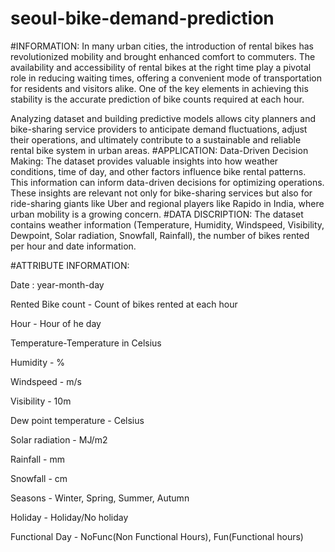# seoul-bike-demand-prediction
#INFORMATION:
In many urban cities, the introduction of rental bikes has revolutionized mobility and brought enhanced comfort to commuters. The availability and accessibility of rental bikes at the right time play a pivotal role in reducing waiting times, offering a convenient mode of transportation for residents and visitors alike. One of the key elements in achieving this stability is the accurate prediction of bike counts required at each hour.

Analyzing dataset and building predictive models allows city planners and bike-sharing service providers to anticipate demand fluctuations, adjust their operations, and ultimately contribute to a sustainable and reliable rental bike system in urban areas.
#APPLICATION:
Data-Driven Decision Making: The dataset provides valuable insights into how weather conditions, time of day, and other factors influence bike rental patterns. This information can inform data-driven decisions for optimizing operations. These insights are relevant not only for bike-sharing services but also for ride-sharing giants like Uber and regional players like Rapido in India, where urban mobility is a growing concern.
#DATA DISCRIPTION:
The dataset contains weather information (Temperature, Humidity, Windspeed, Visibility, Dewpoint, Solar radiation, Snowfall, Rainfall), the number of bikes rented per hour and date information.

#ATTRIBUTE INFORMATION:

Date : year-month-day

Rented Bike count - Count of bikes rented at each hour

Hour - Hour of he day

Temperature-Temperature in Celsius

Humidity - %

Windspeed - m/s

Visibility - 10m

Dew point temperature - Celsius

Solar radiation - MJ/m2

Rainfall - mm

Snowfall - cm

Seasons - Winter, Spring, Summer, Autumn

Holiday - Holiday/No holiday

Functional Day - NoFunc(Non Functional Hours), Fun(Functional hours)
